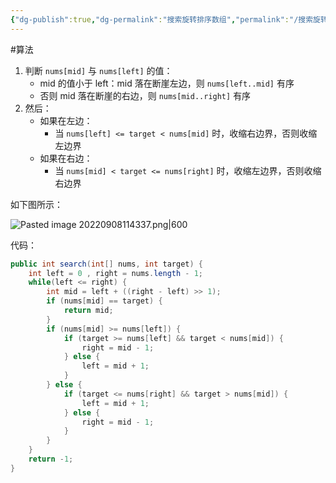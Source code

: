 ```yaml
---
{"dg-publish":true,"dg-permalink":"搜索旋转排序数组","permalink":"/搜索旋转排序数组/","title":"搜索旋转排序数组","tags":["二分查找"]}
---
```



#算法

1. 判断 `nums[mid]` 与 `nums[left]` 的值：
	- mid 的值小于 left：mid 落在断崖左边，则 `nums[left..mid]` 有序
	- 否则 mid 落在断崖的右边，则 `nums[mid..right]` 有序
2. 然后：
	- 如果在左边：
		- 当 `nums[left] <= target < nums[mid]` 时，收缩右边界，否则收缩左边界
	- 如果在右边：
		- 当 `nums[mid] < target <= nums[right]` 时，收缩左边界，否则收缩右边界

如下图所示：

![Pasted image 20220908114337.png|600](/img/user/attachments/images/Pasted%20image%2020220908114337.png)

代码：

```java
public int search(int[] nums, int target) {
	int left = 0 , right = nums.length - 1;
	while(left <= right) {
		int mid = left + ((right - left) >> 1);
		if (nums[mid] == target) {
			return mid;
		}
		if (nums[mid] >= nums[left]) {
			if (target >= nums[left] && target < nums[mid]) {
				right = mid - 1;
			} else {
				left = mid + 1;
			}
		} else {
			if (target <= nums[right] && target > nums[mid]) {
				left = mid + 1;
			} else {
				right = mid - 1;
			}
		}
	}
	return -1;
}
```